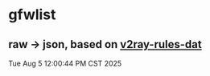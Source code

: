 # gfwlist
## raw -> json, based on [v2ray-rules-dat](https://github.com/Loyalsoldier/v2ray-rules-dat)
Tue Aug  5 12:00:44 PM CST 2025

